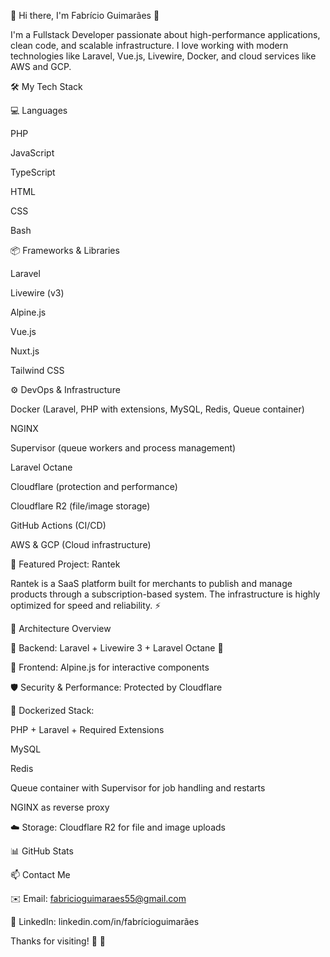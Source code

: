 🚀 Hi there, I'm Fabrício Guimarães 👋

I'm a Fullstack Developer passionate about high-performance applications, clean code, and scalable infrastructure. I love working with modern technologies like Laravel, Vue.js, Livewire, Docker, and cloud services like AWS and GCP.

🛠️ My Tech Stack

💻 Languages

 PHP

 JavaScript

 TypeScript

 HTML

 CSS

 Bash

📦 Frameworks & Libraries

 Laravel

 Livewire (v3)

 Alpine.js

 Vue.js

 Nuxt.js

 Tailwind CSS

⚙️ DevOps & Infrastructure

 Docker (Laravel, PHP with extensions, MySQL, Redis, Queue container)

 NGINX

 Supervisor (queue workers and process management)

 Laravel Octane

 Cloudflare (protection and performance)

 Cloudflare R2 (file/image storage)

 GitHub Actions (CI/CD)

 AWS &  GCP (Cloud infrastructure)

🌟 Featured Project: Rantek

Rantek is a SaaS platform built for merchants to publish and manage products through a subscription-based system. The infrastructure is highly optimized for speed and reliability. ⚡

🧱 Architecture Overview

🧠 Backend: Laravel + Livewire 3 + Laravel Octane 🚀

🎯 Frontend: Alpine.js for interactive components

🛡️ Security & Performance: Protected by Cloudflare

🐳 Dockerized Stack:

PHP + Laravel + Required Extensions

MySQL

Redis

Queue container with Supervisor for job handling and restarts

NGINX as reverse proxy

☁️ Storage: Cloudflare R2 for file and image uploads

📊 GitHub Stats




📫 Contact Me

✉️ Email: fabricioguimaraes55@gmail.com

💼 LinkedIn: linkedin.com/in/fabrícioguimarães

Thanks for visiting! 🙌 🚀


